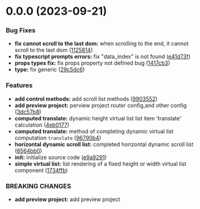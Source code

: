 # 0.0.0 (2023-09-21)


### Bug Fixes

* **fix cannot scroll to the last dom:** when scrolling to the end, it cannot scroll to the last dom ([1125814](https://github.com/yeminxuan/vue-final-virtual-list/commit/11258148898b8c4618a49ec4e59807c5aeda5216))
* **fix typescript prompts errors:** fix "data_index" is not found ([e41d73f](https://github.com/yeminxuan/vue-final-virtual-list/commit/e41d73f6715dc2a92d84329efd68f0166e6b9ab2))
* **props types fix:** fix props property not defined bug ([1417cb3](https://github.com/yeminxuan/vue-final-virtual-list/commit/1417cb3f271919582fa66a355ac0b320dac5578f))
* **type:** fix generic ([29c5dc6](https://github.com/yeminxuan/vue-final-virtual-list/commit/29c5dc6d15db63c23b6cddbb6b2ece412268675b))


### Features

* **add control methods:** add scroll list methods ([9903552](https://github.com/yeminxuan/vue-final-virtual-list/commit/9903552ef88ad746c2ffc0ba418e246e5a384b64))
* **add preview project:** perview project router config,and other config ([3dc57b8](https://github.com/yeminxuan/vue-final-virtual-list/commit/3dc57b81102ed78e84f2432f8aafc44870ffeb66))
* **computed translate:** dynamic height virtual list list item 'translate' calculation ([4eb0177](https://github.com/yeminxuan/vue-final-virtual-list/commit/4eb0177060d69810efdac70e6a463aadcb7e8d10))
* **computed translate:** method of completing dynamic virtual list computation `translate` ([96790b4](https://github.com/yeminxuan/vue-final-virtual-list/commit/96790b48ee049accf0cc638069da6b5d6a0de623))
* **horizontal dynamic scroll list:** completed horizontal dynamic scroll list ([6564bb0](https://github.com/yeminxuan/vue-final-virtual-list/commit/6564bb05fdd1124f357e0755a60815f3262f6530))
* **init:** initialize source code ([e9a9291](https://github.com/yeminxuan/vue-final-virtual-list/commit/e9a92915ed0982dd3febd80bc9d78412583342b5))
* **simple virtual list:** list rendering of a fixed height or width virtual list component ([1734ffb](https://github.com/yeminxuan/vue-final-virtual-list/commit/1734ffb7b050d6fb08dfdf73557c54c2127c575d))


### BREAKING CHANGES

* **add preview project:** add preview project




